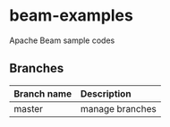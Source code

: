 # beam-examples

Apache Beam sample codes

## Branches

Branch name|Description
:--|:--
master|manage branches
